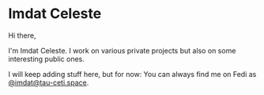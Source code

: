 # Imdat Celeste

Hi there, 

I'm Imdat Celeste. I work on various private projects but also on some interesting public ones.

I will keep adding stuff here, but for now: You can always find me on Fedi as <a rel="me" href="https://tau-ceti.space/@imdat">@imdat@tau-ceti.space</a>.
<!--
**imdatsolak/imdatsolak** is a ✨ _special_ ✨ repository because its `README.md` (this file) appears on your GitHub profile.

Here are some ideas to get you started:

- 🔭 I’m currently working on ...
- 🌱 I’m currently learning ...
- 👯 I’m looking to collaborate on ...
- 🤔 I’m looking for help with ...
- 💬 Ask me about ...
- 📫 How to reach me: ...
- 😄 Pronouns: ...
- ⚡ Fun fact: ...
-->
